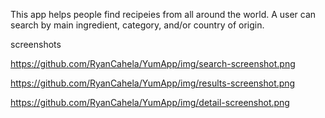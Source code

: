 This app helps people find recipeies from all around the world. A user can search by main ingredient, category, and/or country of origin.

screenshots

https://github.com/RyanCahela/YumApp/img/search-screenshot.png

https://github.com/RyanCahela/YumApp/img/results-screenshot.png

https://github.com/RyanCahela/YumApp/img/detail-screenshot.png


      



